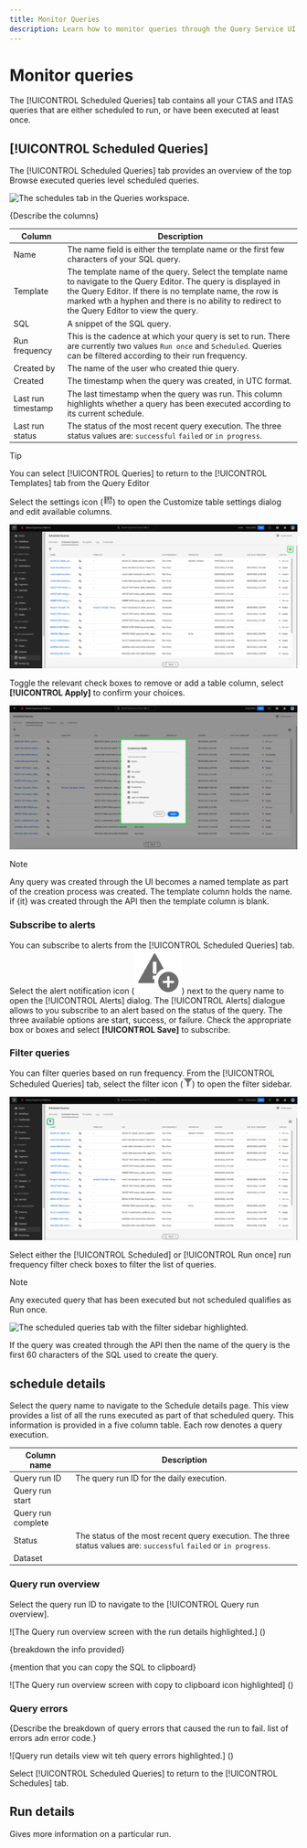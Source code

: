 ```yaml
---
title: Monitor Queries
description: Learn how to monitor queries through the Query Service UI.
---
```

# Monitor queries

The [!UICONTROL Scheduled Queries] tab contains all your CTAS and ITAS queries that are either scheduled to run, or have been executed at least once.

## [!UICONTROL Scheduled Queries] 

The [!UICONTROL Scheduled Queries] tab provides an overview of the top  Browse executed queries level scheduled queries.

![The schedules tab in the Queries workspace.]()

{Describe the columns}

| Column | Description  |
|---|---|
| Name | The name field is either the template name or the first few characters of your SQL query.  |
| Template | The template name of the query. Select the template name to navigate to the Query Editor. The query is displayed in the Query Editor. If there is no template name, the row is marked wth a hyphen and there is no ability to redirect to the Query Editor to view the query. |
| SQL | A snippet of the SQL query.  |
| Run frequency | This is the cadence at which your query is set to run. There are currently two values `Run once` and `Scheduled`. Queries can be filtered according to their run frequency. |
| Created by | The name of the user who created thie query. |
| Created | The timestamp when the query was created, in UTC format.  |
| Last run timestamp | The last timestamp when the query was run. This column highlights whether a query has been executed according to its current schedule.  |
| Last run status | The status of the most recent query execution. The three status values are: `successful` `failed` or `in progress`. |

>[!TIP]
>
>You can select [!UICONTROL Queries] to return to the [!UICONTROL Templates] tab from the Query Editor 

Select the settings icon (![A settings icon.](./images/monitor-queries/settings-icon.png)) to open the Customize table settings dialog and edit available columns.

![The Customize table settings icon.](./images/monitor-queries/customze-table-settings-icon.png)

Toggle the relevant check boxes to remove or add a table column, select **[!UICONTROL Apply]** to confirm your choices.

![The Customize table settings dialog.](./images/monitor-queries/customize-table-dialog.png)

>[!NOTE]
>
>Any query was created through the UI becomes a named template as part of the creation process was created. The template column holds the name. if {it} was created through the API then the template column is blank. 

<!-- >[!IMPORTANT]
>
> -->

### Subscribe to alerts

You can subscribe to alerts from the [!UICONTROL Scheduled Queries] tab. Select the alert notification icon (![An alert icon.](./images/monitor-queries/alerts-icon.png)) next to the query name to open the [!UICONTROL Alerts] dialog. The [!UICONTROL Alerts] dialogue allows to you subscribe to an alert based on the status of the query. The three available options are start, success, or failure. Check the appropriate box or boxes and select **[!UICONTROL Save]** to subscribe.

<!-- Link to alert subscriptions doc when available -->

### Filter queries

You can filter queries based on run frequency. From the [!UICONTROL Scheduled Queries] tab, select the filter icon (![A filter icon](./images/monitor-queries/filter-icon.png)) to open the filter sidebar. 

![The scheduled queries tab with the filter icon highlighted.](./images/monitor-queries/filter-queries.png)

Select either the [!UICONTROL Scheduled] or [!UICONTROL Run once] run frequency filter check boxes to filter the list of queries.

>[!NOTE]
>
>Any executed query that has been executed but not scheduled qualifies as Run once.

![The scheduled queries tab with the filter sidebar highlighted.]()



If the query was created through the API then the name of the query is the first 60 characters of the SQL used to create the query.

## schedule details

Select the query name to navigate to the Schedule details page. This view provides a list of all the runs executed as part of that scheduled query. This information is provided in a five column table. Each row denotes a query execution. 

| Column name  | Description  |
|---|---|
| Query run ID  | The query run ID for the daily execution.  |
| Query run start |   |
| Query run complete |   |
| Status | The status of the most recent query execution. The three status values are: `successful` `failed` or `in progress`. |
| Dataset |   |

### Query run overview

Select the query run ID to navigate to the [!UICONTROL Query run overview].

![The Query run overview screen with the run details highlighted.] ()

{breakdown the info provided}

{mention that you can copy the SQL to clipboard}

![The Query run overview screen with copy to clipboard icon highlighted] ()

### Query errors

{Describe the breakdown of query errors that caused the run to fail. list of errors adn error code.}

![Query run details view wit teh query errors highlighted.] ()

Select [!UICONTROL Scheduled Queries] to return to the [!UICONTROL Schedules] tab.

## Run details

Gives more information on a particular run.

